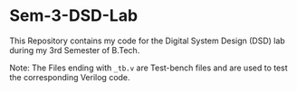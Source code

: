 # Sem-3-DSD-Lab

This Repository contains my code for the Digital System Design (DSD) lab during my 3rd Semester of B.Tech.

Note: The Files ending with ```_tb.v``` are Test-bench files and are used to test the corresponding Verilog code.

